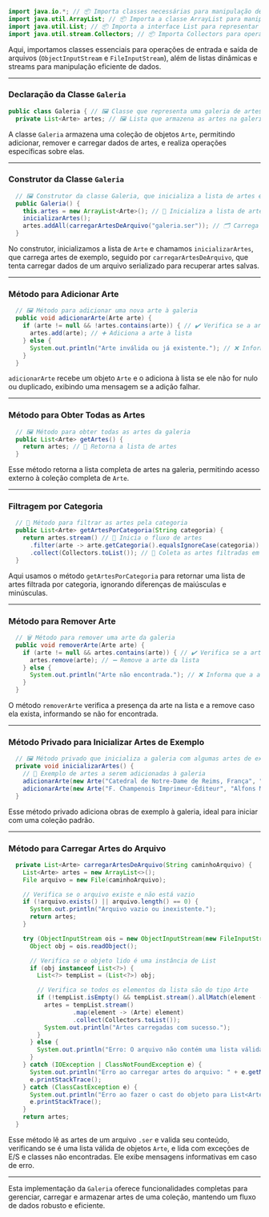 ```java
import java.io.*; // 📦 Importa classes necessárias para manipulação de arquivos e serialização
import java.util.ArrayList; // 📦 Importa a classe ArrayList para manipulação de listas dinâmicas
import java.util.List; // 📦 Importa a interface List para representar listas
import java.util.stream.Collectors; // 📦 Importa Collectors para operações de stream (filtragem, coleta)
```

Aqui, importamos classes essenciais para operações de entrada e saída de arquivos (`ObjectInputStream` e `FileInputStream`), além de listas dinâmicas e streams para manipulação eficiente de dados.

---

### Declaração da Classe `Galeria`

```java
public class Galeria { // 🖼️ Classe que representa uma galeria de artes
  private List<Arte> artes; // 🖼️ Lista que armazena as artes na galeria
```

A classe `Galeria` armazena uma coleção de objetos `Arte`, permitindo adicionar, remover e carregar dados de artes, e realiza operações específicas sobre elas.

---

### Construtor da Classe `Galeria`

```java
  // 🖼️ Construtor da classe Galeria, que inicializa a lista de artes e carrega as artes do arquivo
  public Galeria() {
    this.artes = new ArrayList<Arte>(); // 📝 Inicializa a lista de artes
    inicializarArtes();
    artes.addAll(carregarArtesDeArquivo("galeria.ser")); // 🗂️ Carrega as artes do arquivo .ser
  }
```

No construtor, inicializamos a lista de `Arte` e chamamos `inicializarArtes`, que carrega artes de exemplo, seguido por `carregarArtesDeArquivo`, que tenta carregar dados de um arquivo serializado para recuperar artes salvas.

---

### Método para Adicionar Arte

```java
  // 🖼️ Método para adicionar uma nova arte à galeria
  public void adicionarArte(Arte arte) {
    if (arte != null && !artes.contains(arte)) { // ✔️ Verifica se a arte não é nula e não está duplicada
      artes.add(arte); // ➕ Adiciona a arte à lista
    } else {
      System.out.println("Arte inválida ou já existente."); // ❌ Informa que a arte é inválida ou já existe
    }
  }
```

`adicionarArte` recebe um objeto `Arte` e o adiciona à lista se ele não for nulo ou duplicado, exibindo uma mensagem se a adição falhar.

---

### Método para Obter Todas as Artes

```java
  // 🖼️ Método para obter todas as artes da galeria
  public List<Arte> getArtes() {
    return artes; // 🔄 Retorna a lista de artes
  }
```

Esse método retorna a lista completa de artes na galeria, permitindo acesso externo à coleção completa de `Arte`.

---

### Filtragem por Categoria

```java
  // 🎨 Método para filtrar as artes pela categoria
  public List<Arte> getArtesPorCategoria(String categoria) {
    return artes.stream() // 🎯 Inicia o fluxo de artes
      .filter(arte -> arte.getCategoria().equalsIgnoreCase(categoria)) // 🔍 Filtra pela categoria
      .collect(Collectors.toList()); // 📝 Coleta as artes filtradas em uma lista
  }
```

Aqui usamos o método `getArtesPorCategoria` para retornar uma lista de artes filtrada por categoria, ignorando diferenças de maiúsculas e minúsculas.

---

### Método para Remover Arte

```java
  // 🗑️ Método para remover uma arte da galeria
  public void removerArte(Arte arte) {
    if (arte != null && artes.contains(arte)) { // ✔️ Verifica se a arte não é nula e está na galeria
      artes.remove(arte); // ➖ Remove a arte da lista
    } else {
      System.out.println("Arte não encontrada."); // ❌ Informa que a arte não foi encontrada
    }
  }
```

O método `removerArte` verifica a presença da arte na lista e a remove caso ela exista, informando se não for encontrada.

---

### Método Privado para Inicializar Artes de Exemplo

```java
  // 🖼️ Método privado que inicializa a galeria com algumas artes de exemplo
  private void inicializarArtes() {
    // 🎨 Exemplo de artes a serem adicionadas à galeria
    adicionarArte(new Arte("Catedral de Notre-Dame de Reims, França", "Eugène Viollet-le-Duc", "Dedicada à Virgem Maria, a Catedral de Notre Dame é uma das catedrais góticas mais antigas do mundo", "src/main/java/recursos/gotico_imagens/acapa-1.png", "Gótica"));
    adicionarArte(new Arte("F. Champenois Imprimeur-Éditeur", "Alfons Mucha", "“Champenois” é uma das obras mais conhecidas do artista tcheco Alphonse Mucha, um dos principais representantes do movimento Art Nouveau. Mucha era conhecido por suas pinturas, cartazes e ilustrações que celebravam a beleza feminina, o esplendor da natureza e a estética ornamental.", "src/main/java/recursos/nouveau_imagens/artnouveau-capa.png", "Nouveau"));
  }
```

Esse método privado adiciona obras de exemplo à galeria, ideal para iniciar com uma coleção padrão.

---

### Método para Carregar Artes do Arquivo

```java
  private List<Arte> carregarArtesDeArquivo(String caminhoArquivo) {
    List<Arte> artes = new ArrayList<>();
    File arquivo = new File(caminhoArquivo);

    // Verifica se o arquivo existe e não está vazio
    if (!arquivo.exists() || arquivo.length() == 0) {
      System.out.println("Arquivo vazio ou inexistente.");
      return artes;
    }

    try (ObjectInputStream ois = new ObjectInputStream(new FileInputStream(arquivo))) {
      Object obj = ois.readObject();

      // Verifica se o objeto lido é uma instância de List
      if (obj instanceof List<?>) {
        List<?> tempList = (List<?>) obj;

        // Verifica se todos os elementos da lista são do tipo Arte
        if (!tempList.isEmpty() && tempList.stream().allMatch(element -> element instanceof Arte)) {
          artes = tempList.stream()
                  .map(element -> (Arte) element)
                  .collect(Collectors.toList());
          System.out.println("Artes carregadas com sucesso.");
        } 
      } else {
        System.out.println("Erro: O arquivo não contém uma lista válida.");
      }
    } catch (IOException | ClassNotFoundException e) {
      System.out.println("Erro ao carregar artes do arquivo: " + e.getMessage());
      e.printStackTrace();
    } catch (ClassCastException e) {
      System.out.println("Erro ao fazer o cast do objeto para List<Arte>: " + e.getMessage());
      e.printStackTrace();
    }
    return artes;
  }
```

Esse método lê as artes de um arquivo `.ser` e valida seu conteúdo, verificando se é uma lista válida de objetos `Arte`, e lida com exceções de E/S e classes não encontradas. Ele exibe mensagens informativas em caso de erro.

---

Esta implementação da `Galeria` oferece funcionalidades completas para gerenciar, carregar e armazenar artes de uma coleção, mantendo um fluxo de dados robusto e eficiente.
